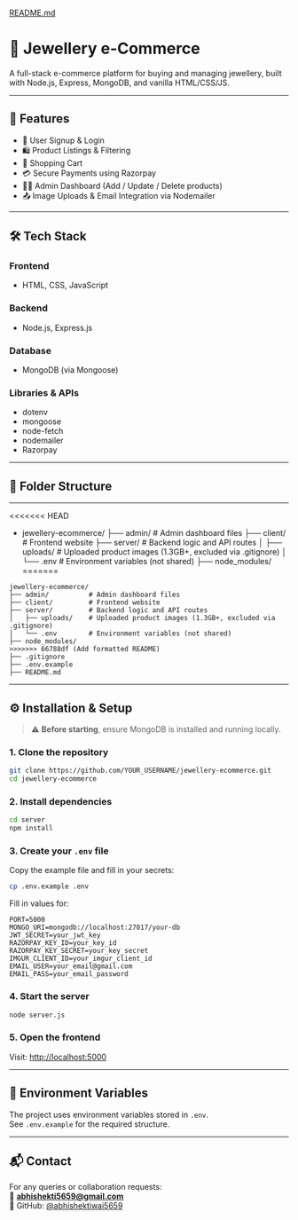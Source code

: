 [README.md](https://github.com/user-attachments/files/21559250/README.md)
# 💎 Jewellery e-Commerce

A full-stack e-commerce platform for buying and managing jewellery, built with Node.js, Express, MongoDB, and vanilla HTML/CSS/JS.

---

## 🧾 Features

- 🔐 User Signup & Login  
- 🛍️ Product Listings & Filtering  
- 🛒 Shopping Cart  
- 💳 Secure Payments using Razorpay  
- 🧑‍💼 Admin Dashboard (Add / Update / Delete products)  
- 📤 Image Uploads & Email Integration via Nodemailer  

---

## 🛠️ Tech Stack

### Frontend
- HTML, CSS, JavaScript

### Backend
- Node.js, Express.js

### Database
- MongoDB (via Mongoose)

### Libraries & APIs
- dotenv  
- mongoose  
- node-fetch  
- nodemailer  
- Razorpay  

---

## 🔗 Folder Structure
---

<<<<<<< HEAD
- jewellery-ecommerce/
├── admin/ # Admin dashboard files
├── client/ # Frontend website
├── server/ # Backend logic and API routes
│ ├── uploads/ # Uploaded product images (1.3GB+, excluded via .gitignore)
│ └── .env # Environment variables (not shared)
├── node_modules/ 
=======
```
jewellery-ecommerce/
├── admin/          # Admin dashboard files
├── client/         # Frontend website
├── server/         # Backend logic and API routes
│   ├── uploads/    # Uploaded product images (1.3GB+, excluded via .gitignore)
│   └── .env        # Environment variables (not shared)
├── node_modules/
>>>>>>> 66788df (Add formatted README)
├── .gitignore
├── .env.example
├── README.md
```

---

## ⚙️ Installation & Setup

> ⚠️ **Before starting**, ensure MongoDB is installed and running locally.

### 1. Clone the repository

```bash
git clone https://github.com/YOUR_USERNAME/jewellery-ecommerce.git
cd jewellery-ecommerce
```

### 2. Install dependencies

```bash
cd server
npm install
```

### 3. Create your `.env` file

Copy the example file and fill in your secrets:

```bash
cp .env.example .env
```

Fill in values for:

```
PORT=5000
MONGO_URI=mongodb://localhost:27017/your-db
JWT_SECRET=your_jwt_key
RAZORPAY_KEY_ID=your_key_id
RAZORPAY_KEY_SECRET=your_key_secret
IMGUR_CLIENT_ID=your_imgur_client_id
EMAIL_USER=your_email@gmail.com
EMAIL_PASS=your_email_password
```

### 4. Start the server

```bash
node server.js
```

### 5. Open the frontend

Visit: [http://localhost:5000](http://localhost:5000)

---

## 🔐 Environment Variables

The project uses environment variables stored in `.env`.  
See `.env.example` for the required structure.

---

## 📬 Contact

For any queries or collaboration requests:  
📧 **abhishekti5659@gmail.com**  
🔗 GitHub: [@abhishektiwai5659](https://github.com/abhishektiwai5659)
